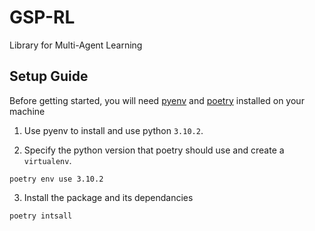 # GSP-RL
Library for Multi-Agent Learning

## Setup Guide

Before getting started, you will need [pyenv](https://github.com/pyenv/pyenv) and [poetry](https://python-poetry.org/docs/) installed on your machine

1. Use pyenv to install and use python `3.10.2`.

2. Specify the python version that poetry should use and create a `virtualenv`.
 ```
 poetry env use 3.10.2
 ```

3. Install the package and its dependancies

```
poetry intsall
```
